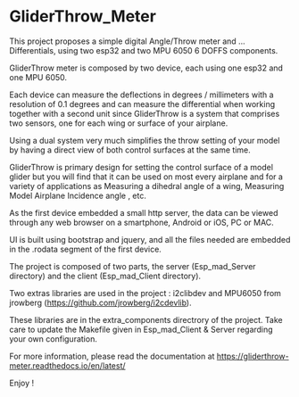 # GliderThrow_Meter

This project proposes a simple digital Angle/Throw meter and ... Differentials, using two esp32 and two MPU 6050 6 DOFFS components.

GliderThrow meter is composed by two device, each using one esp32 and one MPU 6050.

Each device can measure the deflections in degrees / millimeters with a resolution of 0.1 degrees and can measure the differential when working together with a second unit since GliderThrow is a system that comprises two sensors, one for each wing or surface of your airplane.

Using a dual system very much simplifies the throw setting of your model by having a direct view of both control surfaces at the same time.

GliderThrow is primary design for setting the control surface of a model glider but you will find that it can be used on most every airplane and for a variety of applications as Measuring a dihedral angle of a wing, Measuring Model Airplane Incidence angle , etc.

As the first device embedded a small http server, the data can be viewed through any web browser on a smartphone, Android or iOS, PC or MAC.

UI is built using bootstrap and jquery, and all the files needed are embedded in the .rodata segment of the first device.

The project is composed of two parts, the server (Esp_mad_Server directory) and the client (Esp_mad_Client directory).

Two extras libraries are used in the project : i2clibdev and MPU6050 from jrowberg (https://github.com/jrowberg/i2cdevlib).

These libraries are in the extra_components directrory of the project. Take care to update the Makefile given in Esp_mad_Client & Server regarding your own configuration.

For more information, please read the documentation at https://gliderthrow-meter.readthedocs.io/en/latest/

Enjoy !
